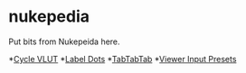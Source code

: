 nukepedia
=========

Put bits from Nukepeida here.

*[Cycle VLUT](https://www.nukepedia.com/python/ui/cycle_vlut/)
*[Label Dots](https://www.nukepedia.com/python/nodegraph/labeldots/)
*[TabTabTab](https://www.nukepedia.com/python/ui/tabtabtab/)
*[Viewer Input Presets](https://www.nukepedia.com/python/ui/viewer-input-presets/)
